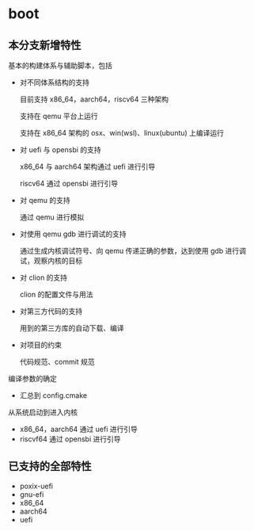 
# boot

## 本分支新增特性

基本的构建体系与辅助脚本，包括

- 对不同体系结构的支持

    目前支持 x86_64，aarch64，riscv64 三种架构

    支持在 qemu 平台上运行

    支持在 x86_64 架构的 osx、win(wsl)、linux(ubuntu) 上编译运行

- 对 uefi 与 opensbi 的支持

    x86_64 与 aarch64 架构通过 uefi 进行引导

    riscv64 通过 opensbi 进行引导

- 对 qemu 的支持

    通过 qemu 进行模拟

- 对使用 qemu gdb 进行调试的支持

    通过生成内核调试符号、向 qemu 传递正确的参数，达到使用 gdb 进行调试，观察内核的目标

- 对 clion 的支持

    clion 的配置文件与用法

- 对第三方代码的支持

    用到的第三方库的自动下载、编译

- 对项目的约束

    代码规范、commit 规范

编译参数的确定

- 汇总到 config.cmake

从系统启动到进入内核

- x86_64，aarch64 通过 uefi 进行引导
- riscvf64 通过 opensbi 进行引导

## 已支持的全部特性

- poxix-uefi
- gnu-efi
- x86_64
- aarch64
- uefi
